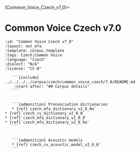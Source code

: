 
(Common_Voice_Czech_v7_0)=
# Common Voice Czech v7.0

``````{corpus} Common Voice Czech v7.0
:id: "Common Voice Czech v7_0"
:layout: not_mfa
:template: corpus_template
:tags: Czech;Common Voice
:language: "Czech"
:dialect: "N/A"
:license: "CC-0"

   ```{include} ../../../../corpus/czech/common_voice_czech/7.0/README.md
    :start-after: "## Corpus details"
   ```


   ```{admonition} Pronunciation dictionaries
   * {ref}`czech_mfa_dictionary_v2_0_0a`
* {ref}`czech_cv_dictionary_v2_0_0`
* {ref}`czech_mfa_dictionary_v2_0_0`
* {ref}`czech_mfa_dictionary_v2_0_0a`
   ```


   ```{admonition} Acoustic models
   * {ref}`czech_cv_acoustic_model_v2_0_0`
   ```
``````
